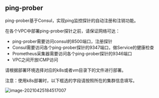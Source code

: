 ## ping-prober

ping-prober基于Consul，实现ping监控探针的自动注册和注销功能。

在各个VPC中部署ping-prober探针之前，请保证网络可达：

- ping-prober需要访问consul的8500端口，注册探针
- Consul需要访问各个ping-prober探针的9347端口，做Service的健康检查
- Prometheus采集器需要访问各个ping-prober探针的9346端口
- VPC之间开放ICMP访问

请根据部署环境选择对应的k8s或者vm目录下的文件进行部署。

注意：使用k8s部署时，以下框选的字段请按照所在的集群信息填写。

![image-20210425184517007](https://i.loli.net/2021/04/25/WeJiN9Itjc3fMSV.png)
